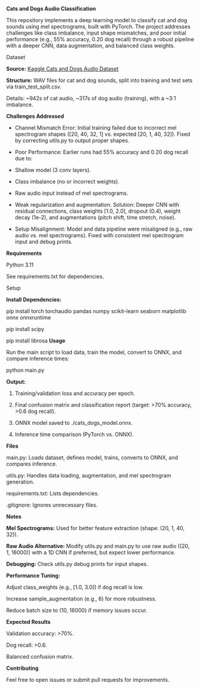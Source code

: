 **Cats and Dogs Audio Classification**

This repository implements a deep learning model to classify cat and dog sounds using mel spectrograms, built with PyTorch. The project addresses challenges like class imbalance, input shape mismatches, and poor initial performance (e.g., 55% accuracy, 0.20 dog recall) through a robust pipeline with a deeper CNN, data augmentation, and balanced class weights.

Dataset

**Source:** [Kaggle Cats and Dogs Audio Dataset](https://www.kaggle.com/datasets/mmoreaux/audio-cats-and-dogs)

**Structure:** WAV files for cat and dog sounds, split into training and test sets via train_test_split.csv.

Details: ~942s of cat audio, ~317s of dog audio (training), with a ~3:1 imbalance.

**Challenges Addressed**

- Channel Mismatch Error: Initial training failed due to incorrect mel spectrogram shapes ([20, 40, 32, 1] vs. expected [20, 1, 40, 32]). Fixed by correcting utils.py to output proper shapes.

- Poor Performance: Earlier runs had 55% accuracy and 0.20 dog recall due to:

- Shallow model (3 conv layers).


- Class imbalance (no or incorrect weights).


- Raw audio input instead of mel spectrograms.


- Weak regularization and augmentation. Solution: Deeper CNN with residual connections, class weights [1.0, 2.0], dropout (0.4), weight decay (1e-2), and augmentations (pitch shift, time stretch, noise).


- Setup Misalignment: Model and data pipeline were misaligned (e.g., raw audio vs. mel spectrograms). Fixed with consistent mel spectrogram input and debug prints.

**Requirements**

Python 3.11

See requirements.txt for dependencies.

Setup

**Install Dependencies:**

pip install torch torchaudio pandas numpy scikit-learn seaborn matplotlib onnx onnxruntime

pip install scipy

pip install librosa
**Usage**

Run the main script to load data, train the model, convert to ONNX, and compare inference times:

python main.py

**Output:**

1. Training/validation loss and accuracy per epoch.

2. Final confusion matrix and classification report (target: >70% accuracy, >0.6 dog recall).

3. ONNX model saved to ./cats_dogs_model.onnx.

4. Inference time comparison (PyTorch vs. ONNX).

**Files**

main.py: Loads dataset, defines model, trains, converts to ONNX, and compares inference.

utils.py: Handles data loading, augmentation, and mel spectrogram generation.

requirements.txt: Lists dependencies.

.gitignore: Ignores unnecessary files.

**Notes**


**Mel Spectrograms:** Used for better feature extraction (shape: (20, 1, 40, 32)).

**Raw Audio Alternative:** Modify utils.py and main.py to use raw audio ((20, 1, 16000)) with a 1D CNN if preferred, but expect lower performance.

**Debugging:** Check utils.py debug prints for input shapes.

**Performance Tuning:**

Adjust class_weights (e.g., [1.0, 3.0]) if dog recall is low.

Increase sample_augmentation (e.g., 6) for more robustness.

Reduce batch size to (10, 16000) if memory issues occur.

**Expected Results**

Validation accuracy: >70%.

Dog recall: >0.6.

Balanced confusion matrix.

**Contributing**

Feel free to open issues or submit pull requests for improvements.
